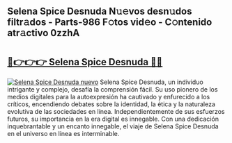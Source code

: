 ## Selena Spice Desnuda N𝚞𝚎vos desn𝚞dos filtr𝚊dos - Parts-986 F𝚘tos vid𝚎o - C𝚘ntenido atr𝚊ctivo 0zzhA

# <h2><a href="http://mb1fwmm.tromn.icu/?c=Selena+Spice+Desnuda">🔗👉👉👉 Selena Spice Desnuda 🔗🔗</a></h2>

[![Selena Spice Desnuda nuevo](https://i.imgur.com/pEAQMta.gif)](http://mb1fwmm.tromn.icu/?c=Selena+Spice+Desnuda)
Selena Spice Desnuda, un individuo intrigante y complejo, desafía la comprensión fácil. Su uso pionero de los medios digitales para la autoexpresión ha cautivado y enfurecido a los críticos, encendiendo debates sobre la identidad, la ética y la naturaleza evolutiva de las sociedades en línea. Independientemente de sus esfuerzos futuros, su importancia en la era digital es innegable. Con una dedicación inquebrantable y un encanto innegable, el viaje de Selena Spice Desnuda en el universo en línea es interminable.
